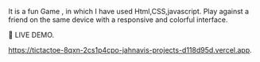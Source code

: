 It is a fun Game , in which I have used Html,CSS,javascript. Play against a friend on the same device with a responsive and colorful interface.

📌 LIVE DEMO.

https://tictactoe-8qxn-2cs1p4cpo-jahnavis-projects-d118d95d.vercel.app.
